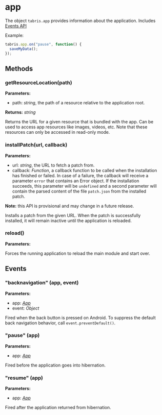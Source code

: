 ---
---
# app
The object `tabris.app` provides information about the application.
Includes [Events API](Events.md)

Example:

```js
tabris.app.on("pause", function() {
  saveMyData();
});
```

## Methods
### getResourceLocation(path)


**Parameters:** 

- path: *string*, the path of a resource relative to the application root.

**Returns:** *string*

Returns the URL for a given resource that is bundled with the app. Can be used to access app resources like images, videos, etc. Note that these resources can only be accessed in read-only mode.

### installPatch(url, callback)


**Parameters:** 

- url: *string*, the URL to fetch a patch from.
- callback: *Function*, a callback function to be called when the installation has finished or failed. In case of a failure, the callback will receive a parameter `error` that contains an Error object. If the installation succeeds, this parameter will be `undefined` and a second parameter will contain the parsed content of the file `patch.json` from the installed patch.


**Note:** this API is provisional and may change in a future release.

Installs a patch from the given URL. When the patch is successfully installed, it will remain inactive until the application is reloaded.

### reload()


**Parameters:** 



Forces the running application to reload the main module and start over.


## Events
### "backnavigation" (app, event)

**Parameters:** 

- app: *[App](App.md)*
- event: *Object*

Fired when the back button is pressed on Android. To suppress the default back navigation behavior, call `event.preventDefault()`.

### "pause" (app)

**Parameters:** 

- app: *[App](App.md)*

Fired before the application goes into hibernation.

### "resume" (app)

**Parameters:** 

- app: *[App](App.md)*

Fired after the application returned from hibernation.

